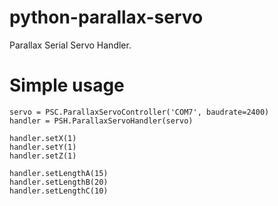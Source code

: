 
python-parallax-servo
=====================

Parallax Serial Servo Handler.

Simple usage
=====================
```
servo = PSC.ParallaxServoController('COM7', baudrate=2400)
handler = PSH.ParallaxServoHandler(servo)

handler.setX(1)
handler.setY(1)
handler.setZ(1)

handler.setLengthA(15)
handler.setLengthB(20)
handler.setLengthC(10)
```


